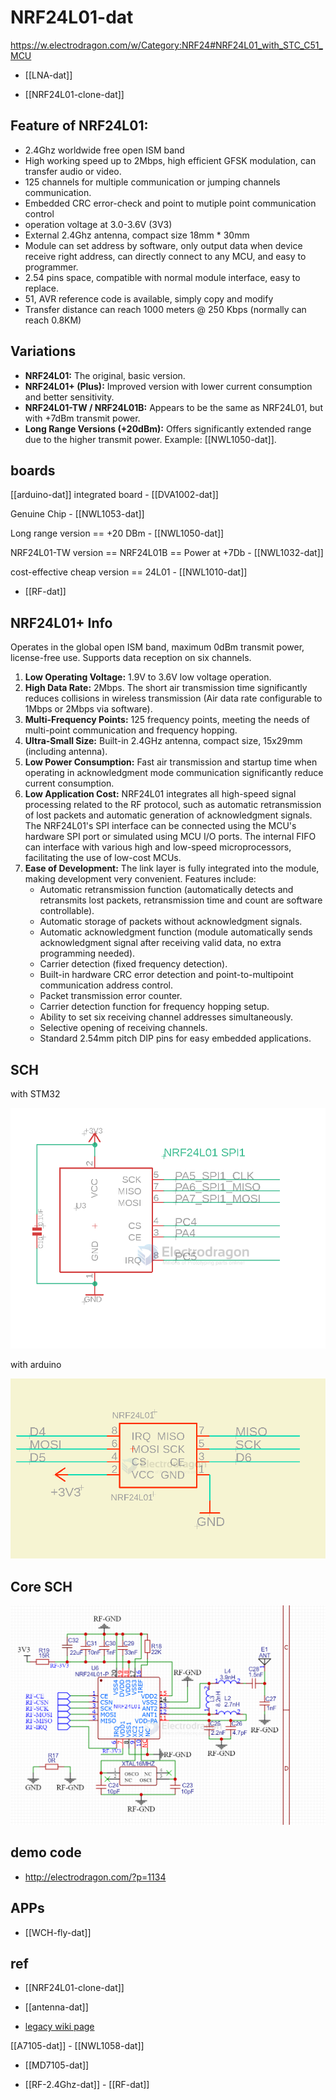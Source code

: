 # NRF24L01-dat

https://w.electrodragon.com/w/Category:NRF24#NRF24L01_with_STC_C51_MCU

- [[LNA-dat]]

- [[NRF24L01-clone-dat]]

## Feature of NRF24L01:

- 2.4Ghz worldwide free open ISM band
- High working speed up to 2Mbps, high efficient GFSK modulation, can transfer audio or video.
- 125 channels for multiple communication or jumping channels communication.
- Embedded CRC error-check and point to mutiple point communication control
- operation voltage at 3.0-3.6V (3V3)
- External 2.4Ghz antenna, compact size 18mm * 30mm
- Module can set address by software, only output data when device receive right address, can directly connect to any MCU, and easy to programmer.
- 2.54 pins space, compatible with normal module interface, easy to replace.
- 51, AVR reference code is available, simply copy and modify
- Transfer distance can reach 1000 meters @ 250 Kbps (normally can reach 0.8KM)

## Variations

*   **NRF24L01:** The original, basic version.
*   **NRF24L01+ (Plus):** Improved version with lower current consumption and better sensitivity.
*   **NRF24L01-TW / NRF24L01B:**  Appears to be the same as NRF24L01, but with +7dBm transmit power.
*   **Long Range Versions (+20dBm):** Offers significantly extended range due to the higher transmit power. Example: [[NWL1050-dat]].

## boards 

[[arduino-dat]] integrated board - [[DVA1002-dat]]

Genuine Chip - [[NWL1053-dat]]

Long range version == +20 DBm - [[NWL1050-dat]]
  
NRF24L01-TW version == NRF24L01B == Power at +7Db - [[NWL1032-dat]] 

cost-effective cheap version == 24L01 - [[NWL1010-dat]] 

- [[RF-dat]]


## NRF24L01+ Info 

Operates in the global open ISM band, maximum 0dBm transmit power, license-free use.
Supports data reception on six channels.

1.  **Low Operating Voltage:** 1.9V to 3.6V low voltage operation.
2.  **High Data Rate:** 2Mbps. The short air transmission time significantly reduces collisions in wireless transmission (Air data rate configurable to 1Mbps or 2Mbps via software).
3.  **Multi-Frequency Points:** 125 frequency points, meeting the needs of multi-point communication and frequency hopping.
4.  **Ultra-Small Size:** Built-in 2.4GHz antenna, compact size, 15x29mm (including antenna).
5.  **Low Power Consumption:** Fast air transmission and startup time when operating in acknowledgment mode communication significantly reduce current consumption.
6.  **Low Application Cost:** NRF24L01 integrates all high-speed signal processing related to the RF protocol, such as automatic retransmission of lost packets and automatic generation of acknowledgment signals. The NRF24L01's SPI interface can be connected using the MCU's hardware SPI port or simulated using MCU I/O ports. The internal FIFO can interface with various high and low-speed microprocessors, facilitating the use of low-cost MCUs.
7.  **Ease of Development:** The link layer is fully integrated into the module, making development very convenient. Features include:
    *   Automatic retransmission function (automatically detects and retransmits lost packets, retransmission time and count are software controllable).
    *   Automatic storage of packets without acknowledgment signals.
    *   Automatic acknowledgment function (module automatically sends acknowledgment signal after receiving valid data, no extra programming needed).
    *   Carrier detection (fixed frequency detection).
    *   Built-in hardware CRC error detection and point-to-multipoint communication address control.
    *   Packet transmission error counter.
    *   Carrier detection function for frequency hopping setup.
    *   Ability to set six receiving channel addresses simultaneously.
    *   Selective opening of receiving channels.
    *   Standard 2.54mm pitch DIP pins for easy embedded applications.

## SCH 

with STM32 

![](2024-01-13-17-39-29.png)

with arduino 

![](2024-09-05-17-24-52.png)

## Core SCH 

![](2025-08-19-17-10-38.png)


## demo code 

- http://electrodragon.com/?p=1134




## APPs 

- [[WCH-fly-dat]]



## ref 

- [[NRF24L01-clone-dat]]

- [[antenna-dat]]

- [legacy wiki page](https://w.electrodragon.com/w/Category:NRF24)

[[A7105-dat]] - [[NWL1058-dat]]

- [[MD7105-dat]]

- [[RF-2.4Ghz-dat]] - [[RF-dat]]